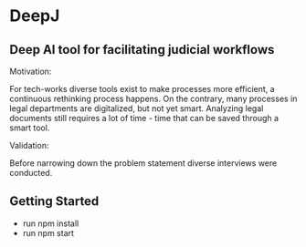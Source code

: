 # DeepJ
## Deep AI tool for facilitating judicial workflows
Motivation: 

For tech-works diverse tools exist to make processes more efficient, a continuous rethinking process happens. On the contrary, many processes in legal departments are digitalized, but not yet smart. Analyzing legal documents still requires a lot of time - time that can be saved through a smart tool.

Validation:

Before narrowing down the problem statement diverse interviews were conducted. 


## Getting Started

 - run npm install
 - run npm start
